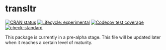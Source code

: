 # transltr

<!-- badges: start -->
[![CRAN status](https://www.r-pkg.org/badges/version/transltr)](https://CRAN.R-project.org/package=transltr)
[![Lifecycle: experimental](https://img.shields.io/badge/lifecycle-experimental-orange.svg)](https://lifecycle.r-lib.org/articles/stages.html#experimental)
[![Codecov test coverage](https://codecov.io/gh/jeanmathieupotvin/transltr/branch/main/graph/badge.svg)](https://app.codecov.io/gh/jeanmathieupotvin/transltr?branch=main)
[![check-standard](https://github.com/jeanmathieupotvin/transltr/actions/workflows/check-standard.yaml/badge.svg)](https://github.com/jeanmathieupotvin/transltr/actions/workflows/check-standard.yaml)
<!-- badges: end -->

This package is currently in a pre-alpha stage. This file will be updated
later when it reaches a certain level of maturity.
